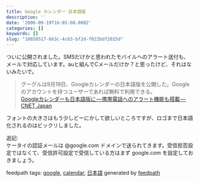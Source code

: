 ```yaml
---
title: Google カレンダー 日本語版
description: ''
date: '2006-09-19T16:05:00.000Z'
categories: []
keywords: []
slug: "10650517-663c-4c63-bf2d-f022bdf2015d"
---
```

ついに公開されました。SMSだけかと思われたモバイルへのアラート送付も、メールで対応しています。auと組んでCメールだけか？と思ったけど、それはないみたいで。

> グーグルは9月19日、Googleカレンダーの日本語版を公開した。Googleのアカウントを持つユーザーであれば無料で利用できる。  
> [Googleカレンダーも日本語版に — 携帯電話へのアラート機能も搭載 — CNET Japan](http://japan.cnet.com/news/media/story/0,2000056023,20237491,00.htm?ref=rss)

フォントの大きさはもう少しどーにかして欲しいところですが、ロゴまで日本語化されるのはビックリしました。

追記:  
ケータイの認証メールは @google.com ドメインで送られてきます。受信拒否設定ではなくて、受信許可設定で受信している方はまず google.com を設定しておきましょう。

feedpath tags: [google](http://feedpath.jp/search/index.csp?search_text=google), [calendar](http://feedpath.jp/search/index.csp?search_text=calendar), [日本語](http://feedpath.jp/search/index.csp?search_text=%E6%97%A5%E6%9C%AC%E8%AA%9E) generated by [feedpath](http://feedpath.jp)